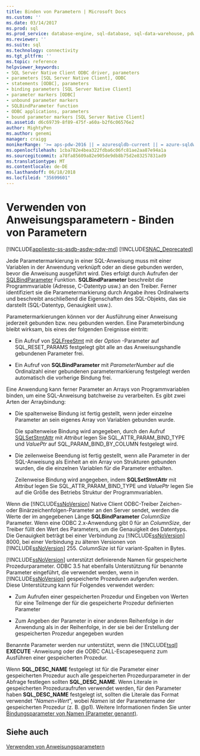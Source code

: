 ```yaml
---
title: Binden von Parametern | Microsoft Docs
ms.custom: ''
ms.date: 03/14/2017
ms.prod: sql
ms.prod_service: database-engine, sql-database, sql-data-warehouse, pdw
ms.reviewer: ''
ms.suite: sql
ms.technology: connectivity
ms.tgt_pltfrm: ''
ms.topic: reference
helpviewer_keywords:
- SQL Server Native Client ODBC driver, parameters
- parameters [SQL Server Native Client], ODBC
- statements [ODBC], parameters
- binding parameters [SQL Server Native Client]
- parameter markers [ODBC]
- unbound parameter markers
- SQLBindParameter function
- ODBC applications, parameters
- bound parameter markers [SQL Server Native Client]
ms.assetid: d6c69739-8f89-475f-a60a-b2f6c06576e2
author: MightyPen
ms.author: genemi
manager: craigg
monikerRange: '>= aps-pdw-2016 || = azuresqldb-current || = azure-sqldw-latest || >= sql-server-2016 || = sqlallproducts-allversions'
ms.openlocfilehash: 1cba782e4bea322fdba6c06fc81ae2aa87e94a1a
ms.sourcegitcommit: a78fa85609a82e905de9db8b75d2e83257831ad9
ms.translationtype: MT
ms.contentlocale: de-DE
ms.lasthandoff: 06/18/2018
ms.locfileid: "35699601"
---
```

# <a name="using-statement-parameters---binding-parameters"></a>Verwenden von Anweisungsparametern - Binden von Parametern
[!INCLUDE[appliesto-ss-asdb-asdw-pdw-md](../../includes/appliesto-ss-asdb-asdw-pdw-md.md)]
[!INCLUDE[SNAC_Deprecated](../../includes/snac-deprecated.md)]

  Jede Parametermarkierung in einer SQL-Anweisung muss mit einer Variablen in der Anwendung verknüpft oder an diese gebunden werden, bevor die Anweisung ausgeführt wird. Dies erfolgt durch Aufrufen der [SQLBindParameter](../../relational-databases/native-client-odbc-api/sqlbindparameter.md) Funktion. **SQLBindParameter** beschreibt die Programmvariable (Adresse, C-Datentyp usw.) an den Treiber. Ferner identifiziert sie die Parametermarkierung durch Angabe ihres Ordinalwerts und beschreibt anschließend die Eigenschaften des SQL-Objekts, das sie darstellt (SQL-Datentyp, Genauigkeit usw.).  
  
 Parametermarkierungen können vor der Ausführung einer Anweisung jederzeit gebunden bzw. neu gebunden werden. Eine Parameterbindung bleibt wirksam, bis eines der folgenden Ereignisse eintritt:  
  
-   Ein Aufruf von [SQLFreeStmt](../../relational-databases/native-client-odbc-api/sqlfreestmt.md) mit der *Option* -Parameter auf SQL_RESET_PARAMS festgelegt gibt alle an das Anweisungshandle gebundenen Parameter frei.  
  
-   Ein Aufruf von **SQLBindParameter** mit *ParameterNumber* auf die Ordinalzahl einer gebundenen parametermarkierung festgelegt werden automatisch die vorherige Bindung frei.  
  
 Eine Anwendung kann ferner Parameter an Arrays von Programmvariablen binden, um eine SQL-Anweisung batchweise zu verarbeiten. Es gibt zwei Arten der Arraybindung:  
  
-   Die spaltenweise Bindung ist fertig gestellt, wenn jeder einzelne Parameter an sein eigenes Array von Variablen gebunden wurde.  
  
     Die spaltenweise Bindung wird angegeben, durch den Aufruf [SQLSetStmtAttr](../../relational-databases/native-client-odbc-api/sqlsetstmtattr.md) mit *Attribut* legen Sie SQL_ATTR_PARAM_BIND_TYPE und *ValuePtr* auf SQL_PARAM_BIND_BY_COLUMN festgelegt wird.  
  
-   Die zeilenweise Beendung ist fertig gestellt, wenn alle Parameter in der SQL-Anweisung als Einheit an ein Array von Strukturen gebunden wurden, die die einzelnen Variablen für die Parameter enthalten.  
  
     Zeilenweise Bindung wird angegeben, indem **SQLSetStmtAttr** mit *Attribut* legen Sie SQL_ATTR_PARAM_BIND_TYPE und *ValuePtr* legen Sie auf die Größe des Betriebs Struktur der Programmvariablen.  
  
 Wenn die [!INCLUDE[ssNoVersion](../../includes/ssnoversion-md.md)] Native Client ODBC-Treiber Zeichen- oder Binärzeichenfolgen-Parameter an den Server sendet, werden die Werte der im angegebenen Länge **SQLBindParameter** *ColumnSize* Parameter. Wenn eine ODBC 2.x-Anwendung gibt 0 für an *ColumnSize*, der Treiber füllt den Wert des Parameters, um die Genauigkeit des Datentyps. Die Genauigkeit beträgt bei einer Verbindung zu [!INCLUDE[ssNoVersion](../../includes/ssnoversion-md.md)] 8000, bei einer Verbindung zu älteren Versionen von [!INCLUDE[ssNoVersion](../../includes/ssnoversion-md.md)] 255. *ColumnSize* ist für variant-Spalten in Bytes.  
  
 [!INCLUDE[ssNoVersion](../../includes/ssnoversion-md.md)] unterstützt definierende Namen für gespeicherte Prozedurparameter. ODBC 3.5 hat ebenfalls Unterstützung für benannte Parameter eingeführt, die verwendet werden, wenn in [!INCLUDE[ssNoVersion](../../includes/ssnoversion-md.md)] gespeicherte Prozeduren aufgerufen werden. Diese Unterstützung kann für Folgendes verwendet werden:  
  
-   Zum Aufrufen einer gespeicherten Prozedur und Eingeben von Werten für eine Teilmenge der für die gespeicherte Prozedur definierten Parameter  
  
-   Zum Angeben der Parameter in einer anderen Reihenfolge in der Anwendung als in der Reihenfolge, in der sie bei der Erstellung der gespeicherten Prozedur angegeben wurden  
  
 Benannte Parameter werden nur unterstützt, wenn die [!INCLUDE[tsql](../../includes/tsql-md.md)] **EXECUTE** -Anweisung oder die ODBC CALL-Escapesequenz zum Ausführen einer gespeicherten Prozedur.  
  
 Wenn **SQL_DESC_NAME** festgelegt ist für die Parameter einer gespeicherten Prozedur auch alle gespeicherten Prozedurparameter in der Abfrage festlegen sollten **SQL_DESC_NAME**.  Wenn Literale in gespeicherten Prozeduraufrufen verwendet werden, für den Parameter haben **SQL_DESC_NAME** festgelegt ist, sollten die Literale das Format verwendet *"Namen*=*Wert*", wobei *Namen* ist der Parametername der gespeicherten Prozedur (z. B. @p1). Weitere Informationen finden Sie unter [Bindungsparameter von Namen (Parameter genannt)](http://go.microsoft.com/fwlink/?LinkId=167215).  
  
## <a name="see-also"></a>Siehe auch  
 [Verwenden von Anweisungsparametern](../../relational-databases/native-client-odbc-queries/using-statement-parameters.md)  
  
  
